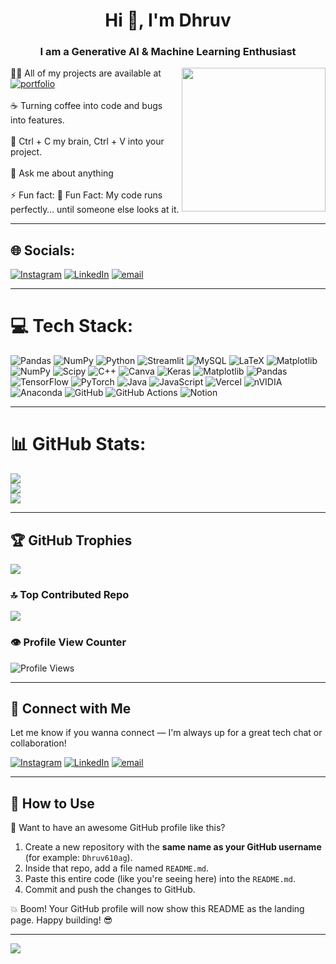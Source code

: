 <h1 align="center">Hi 👋, I'm Dhruv</h1>
<h3 align="center"><strong>I am a Generative AI & Machine Learning Enthusiast</strong></h3>
<div>
  <img align="right" src="https://media4.giphy.com/media/v1.Y2lkPTc5MGI3NjExZ3VmbHE0emx5MmJoNjdrZHJ6OTVmY3dyYmVpcXN0NGR0b2F5dGhhOCZlcD12MV9pbnRlcm5hbF9naWZfYnlfaWQmY3Q9Zw/o0vwzuFwCGAFO/giphy.gif" width="230" height="230">

👨‍💻 All of my projects are available at [![portfolio](https://img.shields.io/badge/my_portfolio-000?style=for-the-badge&logo=ko-fi&logoColor=white)](https://portfolio-website-jade-xi.vercel.app/)<br></br>
☕️ Turning coffee into code and bugs into features.<br><br>🧠 Ctrl + C my brain, Ctrl + V into your project.<br><br>💬 Ask me about anything <br><br>⚡ Fun fact:  🧃 Fun Fact: My code runs perfectly… until someone else looks at it.<br>
</div>

---

## 🌐 Socials:
[![Instagram](https://img.shields.io/badge/Instagram-%23E4405F.svg?logo=Instagram&logoColor=white)](https://instagram.com/610dhruv) [![LinkedIn](https://img.shields.io/badge/LinkedIn-%230077B5.svg?logo=linkedin&logoColor=white)](https://linkedin.com/in/http://www.linkedin.com/in/dhruv-agarwal-773b32287) [![email](https://img.shields.io/badge/Email-D14836?logo=gmail&logoColor=white)](mailto:dhruv610agg@gmail.com) 

---

# 💻 Tech Stack:
![Pandas](https://img.shields.io/badge/pandas-%23150458.svg?style=plastic&logo=pandas&logoColor=white) ![NumPy](https://img.shields.io/badge/numpy-%23013243.svg?style=plastic&logo=numpy&logoColor=white) ![Python](https://img.shields.io/badge/python-3670A0?style=plastic&logo=python&logoColor=ffdd54) ![Streamlit](https://img.shields.io/badge/Streamlit-%23FE4B4B.svg?style=plastic&logo=streamlit&logoColor=white) ![MySQL](https://img.shields.io/badge/mysql-4479A1.svg?style=plastic&logo=mysql&logoColor=white) ![LaTeX](https://img.shields.io/badge/latex-%23008080.svg?style=plastic&logo=latex&logoColor=white) ![Matplotlib](https://img.shields.io/badge/Matplotlib-%23ffffff.svg?style=plastic&logo=Matplotlib&logoColor=black) ![NumPy](https://img.shields.io/badge/numpy-%23013243.svg?style=plastic&logo=numpy&logoColor=white) ![Scipy](https://img.shields.io/badge/SciPy-%230C55A5.svg?style=plastic&logo=scipy&logoColor=%white) ![C++](https://img.shields.io/badge/c++-%2300599C.svg?style=plastic&logo=c%2B%2B&logoColor=white) ![Canva](https://img.shields.io/badge/Canva-%2300C4CC.svg?style=plastic&logo=Canva&logoColor=white) ![Keras](https://img.shields.io/badge/Keras-%23D00000.svg?style=plastic&logo=Keras&logoColor=white) ![Matplotlib](https://img.shields.io/badge/Matplotlib-%23ffffff.svg?style=plastic&logo=Matplotlib&logoColor=black) ![Pandas](https://img.shields.io/badge/pandas-%23150458.svg?style=plastic&logo=pandas&logoColor=white) ![TensorFlow](https://img.shields.io/badge/TensorFlow-%23FF6F00.svg?style=plastic&logo=TensorFlow&logoColor=white) ![PyTorch](https://img.shields.io/badge/PyTorch-%23EE4C2C.svg?style=plastic&logo=PyTorch&logoColor=white) ![Java](https://img.shields.io/badge/java-%23ED8B00.svg?style=plastic&logo=openjdk&logoColor=white) ![JavaScript](https://img.shields.io/badge/javascript-%23323330.svg?style=plastic&logo=javascript&logoColor=%23F7DF1E) ![Vercel](https://img.shields.io/badge/vercel-%23000000.svg?style=plastic&logo=vercel&logoColor=white) ![nVIDIA](https://img.shields.io/badge/cuda-000000.svg?style=plastic&logo=nVIDIA&logoColor=green) ![Anaconda](https://img.shields.io/badge/Anaconda-%2344A833.svg?style=plastic&logo=anaconda&logoColor=white) ![GitHub](https://img.shields.io/badge/github-%23121011.svg?style=plastic&logo=github&logoColor=white) ![GitHub Actions](https://img.shields.io/badge/github%20actions-%232671E5.svg?style=plastic&logo=githubactions&logoColor=white) ![Notion](https://img.shields.io/badge/Notion-%23000000.svg?style=plastic&logo=notion&logoColor=white)

---

# 📊 GitHub Stats:
![](https://github-readme-stats.vercel.app/api?username=Dhruv610ag&theme=vision-friendly-dark&hide_border=false&include_all_commits=true&count_private=true)<br/>
![](https://nirzak-streak-stats.vercel.app/?user=Dhruv610ag&theme=vision-friendly-dark&hide_border=false)<br/>
![](https://github-readme-stats.vercel.app/api/top-langs/?username=Dhruv610ag&theme=vision-friendly-dark&hide_border=false&include_all_commits=true&count_private=true&layout=compact)

---

## 🏆 GitHub Trophies
![](https://github-profile-trophy.vercel.app/?username=Dhruv610ag&theme=radical&no-frame=false&no-bg=false&margin-w=4)

### 🔝 Top Contributed Repo
![](https://github-contributor-stats.vercel.app/api?username=Dhruv610ag&limit=5&theme=dark&combine_all_yearly_contributions=true)

### 👁️ Profile View Counter
![Profile Views](https://komarev.com/ghpvc/?username=Dhruv610ag&color=blue)  

---

## 🤝 Connect with Me
<p>Let me know if you wanna connect — I'm always up for a great tech chat or collaboration!</p>

[![Instagram](https://img.shields.io/badge/Instagram-%23E4405F.svg?logo=Instagram&logoColor=white)](https://instagram.com/610dhruv) 
[![LinkedIn](https://img.shields.io/badge/LinkedIn-%230077B5.svg?logo=linkedin&logoColor=white)](https://linkedin.com/in/http://www.linkedin.com/in/dhruv-agarwal-773b32287) 
[![email](https://img.shields.io/badge/Email-D14836?logo=gmail&logoColor=white)](mailto:dhruv610agg@gmail.com) 

---

## 📌 How to Use

🚀 Want to have an awesome GitHub profile like this?

1. Create a new repository with the **same name as your GitHub username** (for example: `Dhruv610ag`).
2. Inside that repo, add a file named `README.md`.
3. Paste this entire code (like you're seeing here) into the `README.md`.
4. Commit and push the changes to GitHub.

💥 Boom! Your GitHub profile will now show this README as the landing page. Happy building! 😎

---

[![](https://visitcount.itsvg.in/api?id=Dhruv610ag&icon=1&color=8)](https://visitcount.itsvg.in)

<!-- Proudly created with GPRM ( https://gprm.itsvg.in ) -->
